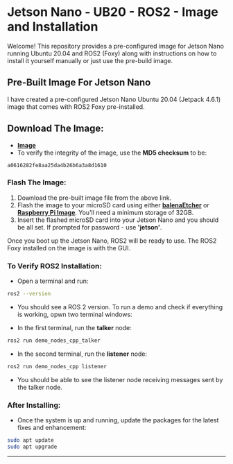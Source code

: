 # Jetson Nano - UB20 - ROS2 - Image and Installation

Welcome! This repository provides a pre-configured image for Jetson Nano running Ubuntu 20.04 and ROS2 (Foxy) along with instructions on how to install it yourself manually or just use the pre-build image.

## Pre-Built Image For Jetson Nano
I have created a pre-configured Jetson Nano Ubuntu 20.04 (Jetpack 4.6.1) image that comes with ROS2 Foxy pre-installed.

## Download The Image:
- **[Image](https://drive.google.com/file/d/1IWrIm-2_PBaE9ifxYteN5zBfBzE_Uoih/view?usp=sharing)**
- To verify the integrity of the image, use the **MD5 checksum** to be:
```
a0616282fe8aa25da4b26b6a3a8d1610
```
### Flash The Image:
1. Download the pre-built image file from the above link.
2. Flash the image to your microSD card using either **[balenaEtcher](https://www.balena.io/etcher)** or **[Raspberry Pi Image](https://www.raspberrypi.com/software/)**. You'll need a minimum storage of 32GB.
3. Insert the flashed microSD card into your Jetson Nano and you should be all set. If prompted for password - use **'jetson'**.

Once you boot up the Jetson Nano, ROS2 will be ready to use. The ROS2 Foxy installed on the image is with the GUI.

### To Verify ROS2 Installation:
- Open a terminal and run:
```bash
ros2 --version
```
- You should see a ROS 2 version. To run a demo and check if everything is working, opwn two terminal windows:

- In the first terminal, run the **talker** node:
```bash
ros2 run demo_nodes_cpp_talker
```

- In the second terminal, run the **listener** node:
```bash
ros2 run demo_nodes_cpp listener
```

- You should be able to see the listener node receiving messages sent by the talker node.

### After Installing:
- Once the system is up and running, update the packages for the latest fixes and enhancement:
```bash
sudo apt update
sudo apt upgrade
```

---
